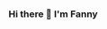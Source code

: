 ### Hi there 👋 I'm Fanny

<!--
**fannyibz/fannyibz** is a ✨ _special_ ✨ repository because its `README.md` (this file) appears on your GitHub profile.

I'm a fullstack developer, looking for a new challenge and become the most sharp tool for my team.


http://www.fanny-ibanez.fr/
https://www.linkedin.com/in/fanny-ibanez/



👉 I'm currently working @lewagon as a teacher assistant.
